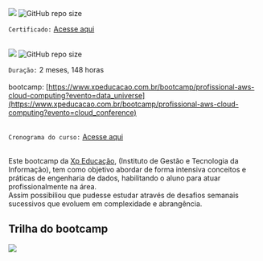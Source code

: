 [![](https://img.shields.io/badge/made%20by-jair-blue)](https://www.linkedin.com/in/jairengdados/)
![GitHub repo size](https://img.shields.io/badge/-engenheiro%20de%20dados-green)

`Certificado:` [Acesse aqui](https://github.com/Jair-pc/XP_Educacao_IGTI-2022-10A-Bootcamp_Profissional_AWS_Cloud_Computing/blob/master/AWS%20-%20Xp%20Educa%C3%A7%C3%A3o.jpeg)
</br></br>

[![](https://img.shields.io/badge/made%20by-jair-blue)](https://www.linkedin.com/in/jairengdados/)
![GitHub repo size](https://img.shields.io/badge/-engenheiro%20de%20dados-green)


`Duração:` 2 meses, 148 horas
</br></br>
bootcamp: [https://www.xpeducacao.com.br/bootcamp/profissional-aws-cloud-computing?evento=data_universe](https://www.xpeducacao.com.br/bootcamp/profissional-aws-cloud-computing?evento=cloud_conference)
</br></br>

`Cronograma do curso:` [Acesse aqui](https://github.com/Jair-pc/XP_Educacao_IGTI-2022-10A-Bootcamp_Profissional_AWS_Cloud_Computing/blob/master/Cronograma%20do%20AWS.png)
</br></br>


Este bootcamp da [Xp Educação](https://www.xpeducacao.com.br/), (Instituto de Gestão e Tecnologia da Informação), tem como objetivo abordar de forma intensiva conceitos e práticas de engenharia de dados, habilitando o aluno para atuar profissionalmente na área.</br>
Assim possibiliou que pudesse estudar através de desafios semanais sucessivos que evoluem em complexidade e abrangência.


## Trilha do bootcamp

![](https://github.com/Jair-pc/Bootcamp-Engenheiro_de_Dados-IGTI/blob/master/Trilha%20Engenharia%20de%20Dados.png)

